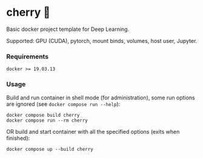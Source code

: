 # cherry 🍒
Basic docker project template for Deep Learning.

Supported: GPU (CUDA), pytorch, mount binds, volumes, host user, Jupyter.

### Requirements

```
docker >= 19.03.13
```

### Usage
Build and run container in shell mode (for administration), 
some run options are ignored (see ``docker compose run --help``):
```
docker compose build cherry
docker compose run --rm cherry
```
OR build and start container with all the specified options (exits when finished):
```
docker compose up --build cherry
```
